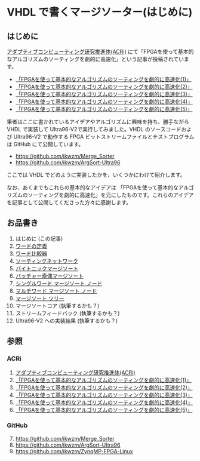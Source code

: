 
# VHDL で書くマージソーター(はじめに)



## はじめに


[アダプティブコンピューティング研究推進体(ACRi)] にて「FPGAを使って基本的なアルゴリズムのソーティングを劇的に高速化」という記事が投稿されています。

*  [「FPGAを使って基本的なアルゴリズムのソーティングを劇的に高速化(1)」] 
*  [「FPGAを使って基本的なアルゴリズムのソーティングを劇的に高速化(2)」] 
*  [「FPGAを使って基本的なアルゴリズムのソーティングを劇的に高速化(3)」] 
*  [「FPGAを使って基本的なアルゴリズムのソーティングを劇的に高速化(4)」] 
*  [「FPGAを使って基本的なアルゴリズムのソーティングを劇的に高速化(5)」] 



筆者はここに書かれているアイデアやアルゴリズムに興味を持ち、勝手ながらVHDL で実装して Ultra96-V2で実行してみました。VHDL のソースコードおよび Ultra96-V2 で動作する FPGA ビットストリームファイルとテストプログラムは GitHub にて公開しています。

*  https://github.com/ikwzm/Merge_Sorter
*  https://github.com/ikwzm/ArgSort-Ultra96



ここでは VHDL でどのように実装したかを、いくつかにわけて紹介します。



なお、あくまでもこれらの基本的なアイデアは 「FPGAを使って基本的なアルゴリズムのソーティングを劇的に高速化」を元にしたものです。これらのアイデアを記事として公開してくださった方々に感謝します。




## お品書き


1. はじめに (この記事)
2. [ワードの定義]
3. [ワード比較器]
4. [ソーティングネットワーク]
5. [バイトニックマージソート]
6. [バッチャー奇偶マージソート]
7. [シングルワード マージソート ノード]
8. [マルチワード マージソート ノード]
9. [マージソート ツリー]
10. マージソートコア (執筆するかも？)
10. ストリームフィードバック (執筆するかも？)
11. Ultra96-V2 への実装結果 (執筆するかも？)


## 参照



### ACRi


1. [アダプティブコンピューティング研究推進体(ACRi)]
2. [「FPGAを使って基本的なアルゴリズムのソーティングを劇的に高速化(1)」] 
3. [「FPGAを使って基本的なアルゴリズムのソーティングを劇的に高速化(2)」] 
4. [「FPGAを使って基本的なアルゴリズムのソーティングを劇的に高速化(3)」] 
5. [「FPGAを使って基本的なアルゴリズムのソーティングを劇的に高速化(4)」] 
6. [「FPGAを使って基本的なアルゴリズムのソーティングを劇的に高速化(5)」] 


### GitHub


7. https://github.com/ikwzm/Merge_Sorter
8. https://github.com/ikwzm/ArgSort-Ultra96
9. https://github.com/ikwzm/ZynqMP-FPGA-Linux


[はじめに]: ./01_introduction.md "はじめに"
[ワードの定義]: ./02_word_package.md "ワードの定義"
[ワード比較器]: ./03_word_compare.md "ワード比較器"
[ソーティングネットワーク]: ./04_sorting_network.md "ソーティングネットワーク"
[バイトニックマージソート]: ./05_bitonic_sorter.md "バイトニックマージソート"
[バッチャー奇偶マージソート]: ./06_oddeven_sorter.md "バッチャー奇偶マージソート"
[シングルワード マージソート ノード]: ./07_merge_sort_node_single.md "シングルワード マージソート ノード"
[マルチワード マージソート ノード]: ./08_merge_sort_node_multi.md "マルチワード マージソート ノード"
[マージソート ツリー]: ./09_merge_sort_tree.md "マージソート ツリー"
[ACRi]: https://www.acri.c.titech.ac.jp/wp "アダプティブコンピューティング研究推進体(ACRi)"
[アダプティブコンピューティング研究推進体(ACRi)]: https://www.acri.c.titech.ac.jp/wp "アダプティブコンピューティング研究推進体(ACRi)"
[「FPGAを使って基本的なアルゴリズムのソーティングを劇的に高速化(1)」]: https://www.acri.c.titech.ac.jp/wordpress/archives/132 "「FPGAを使って基本的なアルゴリズムのソーティングを劇的に高速化(1)」"
[「FPGAを使って基本的なアルゴリズムのソーティングを劇的に高速化(2)」]: https://www.acri.c.titech.ac.jp/wordpress/archives/501 "「FPGAを使って基本的なアルゴリズムのソーティングを劇的に高速化(2)」"
[「FPGAを使って基本的なアルゴリズムのソーティングを劇的に高速化(3)」]: https://www.acri.c.titech.ac.jp/wordpress/archives/2393 "「FPGAを使って基本的なアルゴリズムのソーティングを劇的に高速化(3)」"
[「FPGAを使って基本的なアルゴリズムのソーティングを劇的に高速化(4)」]: https://www.acri.c.titech.ac.jp/wordpress/archives/3888 "「FPGAを使って基本的なアルゴリズムのソーティングを劇的に高速化(4)」"
[「FPGAを使って基本的なアルゴリズムのソーティングを劇的に高速化(5)」]: https://www.acri.c.titech.ac.jp/wordpress/archives/4713 "「FPGAを使って基本的なアルゴリズムのソーティングを劇的に高速化(5)」"
